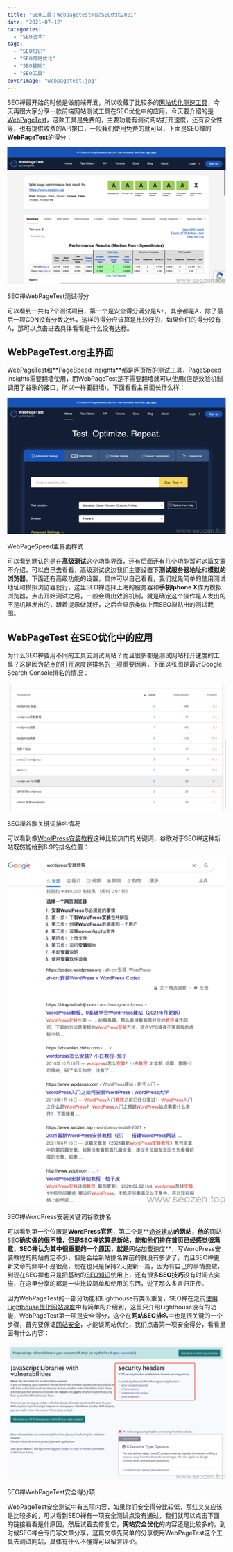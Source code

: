 ```yaml
---
title: "SEO工具：Webpagetest网站SEO优化2021"
date: "2021-07-12"
categories: 
  - "SEO技术"
tags: 
  - "SEO知识"
  - "SEO网站优化"
  - "SEO基础"
  - "SEO工具"
coverImage: "webpagetest.jpg"
---
```


SEO禅最开始的时候是做前端开发，所以收藏了比较多的[网站优化测速工具](https://www.seozen.top/google-lighthouse-seo-tool.html)，今天再跟大家分享一款前端网站测试工具在SEO优化中的应用，今天要介绍的是[WebPageTest](https://www.webpagetest.org)，这款工具是免费的，主要功能有测试网站打开速度，还有安全性等，也有提供收费的API接口，一般我们使用免费的就可以，下面是SEO禅的**WebPageTest**的得分：

![webpagetest-seozen-result](images/webpagetest-seozen-result-1024x640.png)

SEO禅WebPageTest测试得分

可以看到一共有7个测试项目，第一个是安全得分满分是A+，其余都是A，除了最后一项CDN没有分数之外，这样的得分应该算是比较好的，如果你们的得分没有A，那可以点击进去具体看看是什么没有达标。

## WebPageTest.org主界面

WebPageTest和**[PageSpeed Insights](https://developers.google.com/speed/pagespeed/insights/)**都是网页版的测试工具，PageSpeed Insights需要翻墙使用，而WebPageTest是不需要翻墙就可以使用(但是效验机制调用了谷歌的接口，所以一样要翻墙)，下面看看主界面长什么样：

![WebPageSpeed-appearance](images/WebPageSpeed-appearance-1024x640.png)

WebPageSpeed主界面样式

可以看到默认的是在**高级测试**这个功能界面，还有后面还有几个功能暂时这篇文章不介绍，可以自己去看看，高级测试这边我们主要设置下**测试服务器地址**和**模拟的浏览器**，下面还有高级功能的设置，具体可以自己看看，我们就先简单的使用测试地址和模拟浏览器就行，这里SEO禅选择上海的服务器和**手机Iphone X**作为模拟浏览器，点击开始测试之后，一般会跳出效验机制，就是确定这个操作是人发出的不是机器发出的，跟着提示做就好，之后会显示类似上面SEO禅贴出的测试截图。

## WebPageTest 在SEO优化中的应用

为什么SEO禅要用不同的工具去测试网站？而且很多都是测试网站打开速度的工具？这是因为[站点的打开速度是排名的一项重要因素](https://developers.google.com/search/blog/2010/04/using-site-speed-in-web-search-ranking)，下面这张图是最近Google Search Console排名的情况：

![seozen-google-keywords-ranking](images/seozen-google-keywords-ranking-1024x601.png)

SEO禅谷歌关键词排名情况

可以看到像[WordPress安装教程](https://www.seozen.top/wordpress-apache-setup-2021.html)这种比较热门的关键词，谷歌对于SEO禅这种新站既然能给到6.9的排名位置：

![seozen-wordpress-install-keywords-ranking](images/seozen-wordpress-install-keywords-ranking-645x1024.png)

SEO禅WordPress安装关键词谷歌排名

可以看到第一个位置是**WordPress官网**，第二个是**[奶爸建站](https://blog.naibabiji.com)**的网站，他的**网站SEO**确实做的很不错，但是SEO禅这算是新站，能和他们排在首页已经感觉很满意，SEO禅认为其中很重要的一个原因，就是**网站加载速度**，写WordPress安装教程的网站肯定不少，但是会给新站排名靠前的就没有多少了，而且SEO禅更新文章的频率不是很高，现在也只是保持2天更新一篇，因为有自己的事情要做，到现在SEO禅也只是把基础的[SEO知识](https://www.seozen.top)使用上，还有很多**SEO技巧**没有时间去实施，在这里分享的都是一些比较简单和使用的东西，说了那么多言归正传。

因为WebPageTest的一部分功能和Lighthouse有类似重复，SEO禅在之前[使用Lighthouse优化网站速度](https://www.seozen.top/google-lighthouse-seo-tool.html)中有简单的介绍到，这里只介绍Lighthouse没有的功能，WebPageTest第一项是安全得分，这个在**网站SEO排名**中也是很关键的一个步骤，首先要保证[网站安全](https://www.seozen.top/apache-php-version-hidden.html)，才能谈网站优化，我们点击第一项安全得分，看看里面有什么内容：

![WebPageTest-security-score](images/WebPageTest-security-score-1024x640.png)

SEO禅WebPageTest安全得分项

WebPageTest安全测试中有五项内容，如果你们安全得分比较低，那红叉叉应该是比较多的，可以看到SEO禅有一项安全测试点没有通过，我们就可以点击下面的链接看看是什原因，然后试着去修复它，**网站安全优化**的内容还是比较多的，到时候SEO禅会专门写文章分享，这篇文章先简单的分享使用WebPageTest这个工具去测试网站，具体有什么不懂得可以留言评论。
